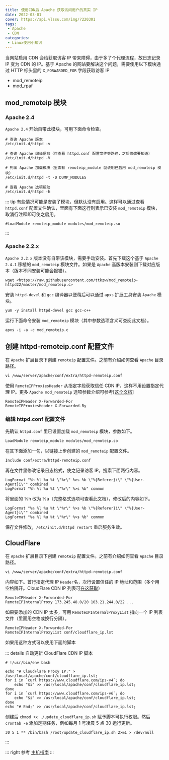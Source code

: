 ```yaml
---
title: 使用CDN后 Apache 获取访问用户的真实 IP
date: 2022-03-01
cover: https://api.vlssu.com/img/?220301
tags:
 - Apache
 - CDN
categories: 
 - Linux使用小知识
---
```


当网站启用 CDN 会给获取访客 IP 带来障碍，由于多了个代理流程，故日志记录 IP 变为 CDN 的 IP。基于 Apache 的网站要解决这个问题，需要使用以下模块通过 HTTP 标头里的 `X_FORWARDED_FOR` 字段获取访客 IP

- mod_remoteip
- mod_rpaf

## mod_remoteip 模块

### Apache 2.4

`Apache 2.4` 开始自带此模块，可用下面命令检查。
```httpd
# 查询 Apache 版本
/etc/init.d/httpd -v

# 查询 Apache 编译信息（可查看 httpd.conf 配置文件等路径，之后修改要知道）
/etc/init.d/httpd -V

# 列出 Apache 加载模块（里面有 remoteip_module 就说明已启用 mod_remoteip 模块）
/etc/init.d/httpd -t -D DUMP_MODULES

# 查看 Apache 选项帮助
/etc/init.d/httpd -h
```
::: tip
有些情况可能是安装了模块，但默认没有启用。这样可以通过查看 `httpd.conf` 配置文件确认，里面有下面这行则表示已安装 `mod_remoteip` 模块，取消行注释即可使之启用。
```
#LoadModule remoteip_module modules/mod_remoteip.so
```
:::

### Apache 2.2.x
`Apache 2.2.x` 版本没有自带该模块，需要手动安装。首先下载这个基于 `Apache 2.4.1` 移植的 `mod_remoteip` 模块文件。如果是 `Apache` 高版本安装则下载对应版本（版本不同安装可能会报错）。
```
wget <https://raw.githubusercontent.com/ttkzw/mod_remoteip-httpd22/master/mod_remoteip.c>
```
安装 `httpd-devel` 和 `gcc` 编译器以便稍后可以通过 `apxs` 扩展工具安装 `Apache` 模块。
```
yum -y install httpd-devel gcc gcc-c++
```
运行下面命令安装 `mod_remoteip` 模块（其中参数选项含义可查阅此文档）。
```
apxs -i -a -c mod_remoteip.c
```

## 创建 httpd-remoteip.conf 配置文件
在 `Apache` 扩展目录下创建 `remoteip` 配置文件。之前有介绍如何查看 `Apache` 目录路径。
```
vi /www/server/apache/conf/extra/httpd-remoteip.conf
```
使用 `RemoteIPProxiesHeader` 从指定字段获取信任 CDN IP，这样不用设置指定代理 IP。更多 `Apache mod_remoteip` 选项参数介绍可参考[[这个文档]](https://httpd.apache.org/docs/2.4/mod/mod_remoteip.html)

```
RemoteIPHeader X-Forwarded-For
RemoteIPProxiesHeader X-Forwarded-By
```

### 编辑 httpd.conf 配置文件

先确认 `httpd.conf` 里已设置加载 `mod_remoteip` 模块，参数如下。
```
LoadModule remoteip_module modules/mod_remoteip.so
```
在其下面添加一句，以链接上步创建的 `mod_remoteip` 配置文件。
```
Include conf/extra/httpd-remoteip.conf
```
再在文件里修改记录日志格式，使之记录访客 IP。搜索下面两行内容。
```
LogFormat "%h %l %u %t \"%r\" %>s %b \"%{Referer}i\" \"%{User-Agent}i\"" combined
LogFormat "%h %l %u %t \"%r\" %>s %b" common
```
将里面的 %h 改为 %a（完整格式选项可查看此文档），修改后的内容如下。
```
LogFormat "%a %l %u %t \"%r\" %>s %b \"%{Referer}i\" \"%{User-Agent}i\"" combined
LogFormat "%a %l %u %t \"%r\" %>s %b" common
```
保存文件修改，`/etc/init.d/httpd restart` 重启服务生效。



## CloudFlare
在 `Apache` 扩展目录下创建 `remoteip` 配置文件。之前有介绍如何查看 `Apache` 目录路径。
```
vi /www/server/apache/conf/extra/httpd-remoteip.conf
```
内容如下。首行指定代理 IP `Header`名，次行设置信任的 IP 地址和范围（多个用空格隔开。CloudFlare CDN IP 列表可[在这获取](https://www.cloudflare.com/ips/)）
```
RemoteIPHeader X-Forwarded-For
RemoteIPInternalProxy 173.245.48.0/20 103.21.244.0/22 ...
```
如果要添加的 CDN IP 太多，可用 `RemoteIPInternalProxyList` 指向一个 IP 列表文件（里面用空格或换行分隔）。
```
RemoteIPHeader X-Forwarded-For
RemoteIPInternalProxyList conf/cloudflare_ip.lst
```
如果用这种方式可以使用下面的脚本

::: details 自动更新 CloudFlare CDN IP 脚本
```
# !/usr/bin/env bash

echo "# CloudFlare Proxy IP;" > /usr/local/apache/conf/cloudflare_ip.lst;
for i in `curl https://www.cloudflare.com/ips-v4`; do
    echo "$i" >> /usr/local/apache/conf/cloudflare_ip.lst;
done
for i in `curl https://www.cloudflare.com/ips-v6`; do
    echo "$i" >> /usr/local/apache/conf/cloudflare_ip.lst;
done
echo "# End;" >> /usr/local/apache/conf/cloudflare_ip.lst;
```
创建后 `chmod +x ./update_cloudflare_ip.sh` 赋予脚本可执行权限。然后 `crontab -e` 添加定期任务，例如每月 1 号凌晨 5 点 30 运行更新。
```
30 5 1 ** /bin/bash /root/update_cloudflare_ip.sh 2>&1 > /dev/null
```
:::

::: right
参考 [主机指南](https://www.hostarr.com/apache-mod_remoteip/)
:::
